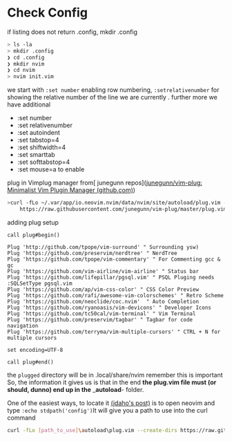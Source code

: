 # Check Config
if listing does not return .config, mkdir .config
```bash
> ls -la 
> mkdir .config
❯ cd .config
❯ mkdir nvim
❯ cd nvim
> nvim init.vim
```

we start with `:set number` enabling row numbering, `:setrelativenumber` for showing the relative number of the line we are currently . further more we have additional 

- :set number
- :set relativenumber
- :set autoindent
- :set tabstop=4
- :set shiftwidth=4
- :set smarttab
- :set softtabstop=4
- :set mouse=a to enable 

plug in  Vimplug manager from[ junegunn repos]([junegunn/vim-plug: Minimalist Vim Plugin Manager (github.com)](https://github.com/junegunn/vim-plug))

```bash
>curl -fLo ~/.var/app/io.neovim.nvim/data/nvim/site/autoload/plug.vim --create-dirs \
    https://raw.githubusercontent.com/junegunn/vim-plug/master/plug.vim
```

adding plug setup
```vi
call plug#begin()

Plug 'http://github.com/tpope/vim-surround' " Surrounding ysw)
Plug 'https://github.com/preservim/nerdtree' " NerdTree
Plug 'https://github.com/tpope/vim-commentary' " For Commenting gcc & gc
Plug 'https://github.com/vim-airline/vim-airline' " Status bar
Plug 'https://github.com/lifepillar/pgsql.vim' " PSQL Pluging needs :SQLSetType pgsql.vim
Plug 'https://github.com/ap/vim-css-color' " CSS Color Preview
Plug 'https://github.com/rafi/awesome-vim-colorschemes' " Retro Scheme
Plug 'https://github.com/neoclide/coc.nvim'  " Auto Completion
Plug 'https://github.com/ryanoasis/vim-devicons' " Developer Icons
Plug 'https://github.com/tc50cal/vim-terminal' " Vim Terminal
Plug 'https://github.com/preservim/tagbar' " Tagbar for code navigation
Plug 'https://github.com/terryma/vim-multiple-cursors' " CTRL + N for multiple cursors

set encoding=UTF-8

call plug#end()
```

the `plugged` directory will be in .local/share/nvim
remember this is important So, the information it gives us is that in the end **the plug.vim file must (or should, dunno) end up in the** _**autoload**- folder.

One of the easiest ways, to locate it [(jdaho's post)](https://www.reddit.com/r/neovim/comments/ehlmuf/fix_installing_vimplug_e117_unknow_function/fck730b?utm_source=share&utm_medium=web2x) is to open neovim and type `:echo stdpath('config')`It will give you a path to use into the curl command
```bash
curl -fLo [path_to_use]\autoload\plug.vim --create-dirs https://raw.githubusercontent.com/junegunn/vim-plug/master/plug.vim
```
